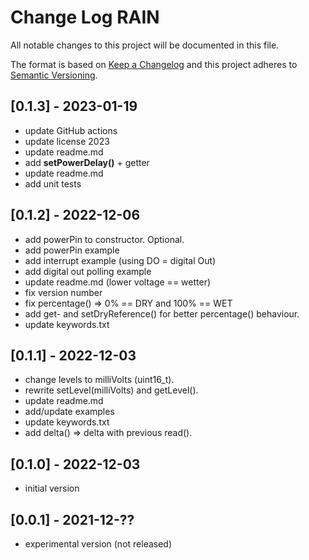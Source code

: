 # Change Log RAIN

All notable changes to this project will be documented in this file.

The format is based on [Keep a Changelog](http://keepachangelog.com/)
and this project adheres to [Semantic Versioning](http://semver.org/).


## [0.1.3] - 2023-01-19
- update GitHub actions
- update license 2023
- update readme.md
- add **setPowerDelay()** + getter
- update readme.md
- add unit tests


## [0.1.2] - 2022-12-06
- add powerPin to constructor. Optional.
- add powerPin example
- add interrupt example (using DO = digital Out)
- add digital out polling example
- update readme.md (lower voltage == wetter)
- fix version number
- fix percentage() => 0% == DRY and 100% == WET
- add get- and setDryReference() for better percentage() behaviour.
- update keywords.txt

## [0.1.1] - 2022-12-03
- change levels to milliVolts (uint16_t).
- rewrite setLevel(milliVolts) and getLevel().
- update readme.md
- add/update examples
- update keywords.txt
- add delta() => delta with previous read().

## [0.1.0] - 2022-12-03
- initial version


## [0.0.1] - 2021-12-??
- experimental version (not released)


